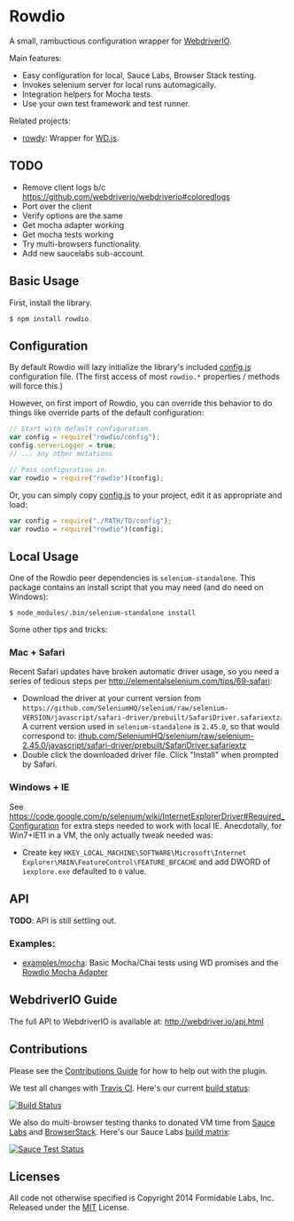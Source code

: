 Rowdio
======

A small, rambuctious configuration wrapper for
[WebdriverIO](http://webdriver.io/).

Main features:

* Easy configuration for local, Sauce Labs, Browser Stack testing.
* Invokes selenium server for local runs automagically.
* Integration helpers for Mocha tests.
* Use your own test framework and test runner.

Related projects:

* [rowdy](https://github.com/FormidableLabs/rowdy): Wrapper for
  [WD.js](https://github.com/admc/wd).

## TODO

* Remove client logs b/c https://github.com/webdriverio/webdriverio#coloredlogs
* Port over the client
* Verify options are the same
* Get mocha adapter working
* Get mocha tests working
* Try multi-browsers functionality.
* Add new saucelabs sub-account.

## Basic Usage

First, install the library.

```
$ npm install rowdio
```

## Configuration

By default Rowdio will lazy initialize the library's included
[config.js](./config.js) configuration file. (The first access of most
`rowdio.*` properties / methods will force this.)

However, on first import of Rowdio, you can override this behavior to do things
like override parts of the default configuration:

```js
// Start with default configuration.
var config = require("rowdio/config");
config.serverLogger = true;
// ... any other mutations

// Pass configuration in.
var rowdio = require("rowdio")(config);
```

Or, you can simply copy [config.js](./config.js) to your project, edit it
as appropriate and load:

```js
var config = require("./PATH/TO/config");
var rowdio = require("rowdio")(config);
```

## Local Usage

One of the Rowdio peer dependencies is `selenium-standalone`. This package
contains an install script that you may need (and do need on Windows):

```
$ node_modules/.bin/selenium-standalone install
```

Some other tips and tricks:

### Mac + Safari

Recent Safari updates have broken automatic driver usage, so you need a series
of tedious steps per http://elementalselenium.com/tips/69-safari:

* Download the driver at your current version from `https://github.com/SeleniumHQ/selenium/raw/selenium-VERSION/javascript/safari-driver/prebuilt/SafariDriver.safariextz`. A current version used in `selenium-standalone` is `2.45.0`, so
that would correspond to:
[ithub.com/SeleniumHQ/selenium/raw/selenium-2.45.0/javascript/safari-driver/prebuilt/SafariDriver.safariextz](https://github.com/SeleniumHQ/selenium/raw/selenium-2.45.0/javascript/safari-driver/prebuilt/SafariDriver.safariextz)
* Double click the downloaded driver file. Click "Install" when prompted by
  Safari.

### Windows + IE

See https://code.google.com/p/selenium/wiki/InternetExplorerDriver#Required_Configuration
for extra steps needed to work with local IE. Anecdotally, for Win7+IE11 in a
VM, the only actually tweak needed was:

* Create key
  `HKEY_LOCAL_MACHINE\SOFTWARE\Microsoft\Internet Explorer\MAIN\FeatureControl\FEATURE_BFCACHE`
  and add DWORD of `iexplore.exe` defaulted to `0` value.

## API

**TODO**: API is still settling out.

### Examples:

* [examples/mocha](./examples/mocha): Basic Mocha/Chai tests using WD promises
  and the [Rowdio Mocha Adapter](./adapters/mocha.js)

## WebdriverIO Guide

The full API to WebdriverIO is available at:
http://webdriver.io/api.html

## Contributions

Please see the [Contributions Guide](./CONTRIBUTING.md) for how to help out
with the plugin.

We test all changes with [Travis CI][trav]. Here's our current
[build status][trav_site]:

[![Build Status][trav_img]][trav_site]

[trav]: https://travis-ci.org/
[trav_img]: https://travis-ci.org/FormidableLabs/rowdio.svg
[trav_site]: https://travis-ci.org/FormidableLabs/rowdio
[trav_cfg]: ./.travis.yml

We also do multi-browser testing thanks to donated VM time from
[Sauce Labs][sauce] and [BrowserStack][bs].
Here's our Sauce Labs [build matrix][sauce_site]:

[![Sauce Test Status][sauce_img]][sauce_site]

[sauce]: https://saucelabs.com
[sauce_img]: https://saucelabs.com/browser-matrix/rowdio.svg
[sauce_site]: https://saucelabs.com/u/rowdio
[bs]: http://www.browserstack.com/

## Licenses
All code not otherwise specified is Copyright 2014 Formidable Labs, Inc.
Released under the [MIT](./LICENSE.txt) License.
